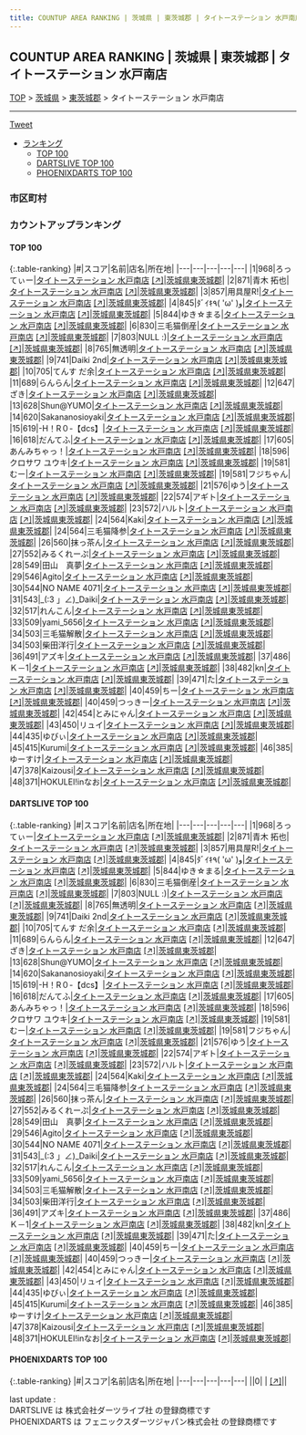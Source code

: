 ```yaml
---
title: COUNTUP AREA RANKING | 茨城県 | 東茨城郡 | タイトーステーション 水戸南店
---
```

## COUNTUP AREA RANKING | 茨城県 | 東茨城郡 | タイトーステーション 水戸南店

[TOP](/darts/rank/) > [茨城県](/darts/rank/茨城県/) > [東茨城郡](/darts/rank/茨城県/東茨城郡/) > タイトーステーション 水戸南店

___

<a href="https://twitter.com/share?ref_src=twsrc%5Etfw" data-text="COUNTUP AREA RANKING | 茨城県東茨城郡タイトーステーション 水戸南店" class="twitter-share-button" data-hashtags="DARTSLIVE,PHOENIXDARTS,darts,ダーツ" data-show-count="false">Tweet</a>

* [ランキング](#カウントアップランキング)
    * [TOP 100](#top-100)
    * [DARTSLIVE TOP 100](#dartslive-top-100)
    * [PHOENIXDARTS TOP 100](#phoenixdarts-top-100)

### 市区町村

<ul>

</ul>

### カウントアップランキング

#### TOP 100



{:.table-ranking}
|#|スコア|名前|店名|所在地|
|---|---|---|---|---|
|1|968|<span class="rank-name-dl">ろってぃー</span>|<a href="/darts/rank/shops/56e50eb4890c18c60d9b047a20a7ba1e.html">タイトーステーション 水戸南店</a> <a href="https://search.dartslive.com/jp/shop/56e50eb4890c18c60d9b047a20a7ba1e">[↗]</a>|<a href="/darts/rank/茨城県/東茨城郡">茨城県東茨城郡</a>|
|2|871|<span class="rank-name-dl">青木 拓也</span>|<a href="/darts/rank/shops/56e50eb4890c18c60d9b047a20a7ba1e.html">タイトーステーション 水戸南店</a> <a href="https://search.dartslive.com/jp/shop/56e50eb4890c18c60d9b047a20a7ba1e">[↗]</a>|<a href="/darts/rank/茨城県/東茨城郡">茨城県東茨城郡</a>|
|3|857|<span class="rank-name-dl">用具屋R!</span>|<a href="/darts/rank/shops/56e50eb4890c18c60d9b047a20a7ba1e.html">タイトーステーション 水戸南店</a> <a href="https://search.dartslive.com/jp/shop/56e50eb4890c18c60d9b047a20a7ba1e">[↗]</a>|<a href="/darts/rank/茨城県/東茨城郡">茨城県東茨城郡</a>|
|4|845|<span class="rank-name-dl">ﾀﾞｲｷ٩( &#x27;ω&#x27; )و</span>|<a href="/darts/rank/shops/56e50eb4890c18c60d9b047a20a7ba1e.html">タイトーステーション 水戸南店</a> <a href="https://search.dartslive.com/jp/shop/56e50eb4890c18c60d9b047a20a7ba1e">[↗]</a>|<a href="/darts/rank/茨城県/東茨城郡">茨城県東茨城郡</a>|
|5|844|<span class="rank-name-dl">ゆき☆まる</span>|<a href="/darts/rank/shops/56e50eb4890c18c60d9b047a20a7ba1e.html">タイトーステーション 水戸南店</a> <a href="https://search.dartslive.com/jp/shop/56e50eb4890c18c60d9b047a20a7ba1e">[↗]</a>|<a href="/darts/rank/茨城県/東茨城郡">茨城県東茨城郡</a>|
|6|830|<span class="rank-name-dl">三毛猫倒産</span>|<a href="/darts/rank/shops/56e50eb4890c18c60d9b047a20a7ba1e.html">タイトーステーション 水戸南店</a> <a href="https://search.dartslive.com/jp/shop/56e50eb4890c18c60d9b047a20a7ba1e">[↗]</a>|<a href="/darts/rank/茨城県/東茨城郡">茨城県東茨城郡</a>|
|7|803|<span class="rank-name-dl">NULL :)</span>|<a href="/darts/rank/shops/56e50eb4890c18c60d9b047a20a7ba1e.html">タイトーステーション 水戸南店</a> <a href="https://search.dartslive.com/jp/shop/56e50eb4890c18c60d9b047a20a7ba1e">[↗]</a>|<a href="/darts/rank/茨城県/東茨城郡">茨城県東茨城郡</a>|
|8|765|<span class="rank-name-dl">無透明</span>|<a href="/darts/rank/shops/56e50eb4890c18c60d9b047a20a7ba1e.html">タイトーステーション 水戸南店</a> <a href="https://search.dartslive.com/jp/shop/56e50eb4890c18c60d9b047a20a7ba1e">[↗]</a>|<a href="/darts/rank/茨城県/東茨城郡">茨城県東茨城郡</a>|
|9|741|<span class="rank-name-dl">Daiki 2nd</span>|<a href="/darts/rank/shops/56e50eb4890c18c60d9b047a20a7ba1e.html">タイトーステーション 水戸南店</a> <a href="https://search.dartslive.com/jp/shop/56e50eb4890c18c60d9b047a20a7ba1e">[↗]</a>|<a href="/darts/rank/茨城県/東茨城郡">茨城県東茨城郡</a>|
|10|705|<span class="rank-name-dl">てんす だ余</span>|<a href="/darts/rank/shops/56e50eb4890c18c60d9b047a20a7ba1e.html">タイトーステーション 水戸南店</a> <a href="https://search.dartslive.com/jp/shop/56e50eb4890c18c60d9b047a20a7ba1e">[↗]</a>|<a href="/darts/rank/茨城県/東茨城郡">茨城県東茨城郡</a>|
|11|689|<span class="rank-name-dl">らんらん</span>|<a href="/darts/rank/shops/56e50eb4890c18c60d9b047a20a7ba1e.html">タイトーステーション 水戸南店</a> <a href="https://search.dartslive.com/jp/shop/56e50eb4890c18c60d9b047a20a7ba1e">[↗]</a>|<a href="/darts/rank/茨城県/東茨城郡">茨城県東茨城郡</a>|
|12|647|<span class="rank-name-dl">ざき</span>|<a href="/darts/rank/shops/56e50eb4890c18c60d9b047a20a7ba1e.html">タイトーステーション 水戸南店</a> <a href="https://search.dartslive.com/jp/shop/56e50eb4890c18c60d9b047a20a7ba1e">[↗]</a>|<a href="/darts/rank/茨城県/東茨城郡">茨城県東茨城郡</a>|
|13|628|<span class="rank-name-dl">Shun@YUMO</span>|<a href="/darts/rank/shops/56e50eb4890c18c60d9b047a20a7ba1e.html">タイトーステーション 水戸南店</a> <a href="https://search.dartslive.com/jp/shop/56e50eb4890c18c60d9b047a20a7ba1e">[↗]</a>|<a href="/darts/rank/茨城県/東茨城郡">茨城県東茨城郡</a>|
|14|620|<span class="rank-name-dl">Sakananosioyaki</span>|<a href="/darts/rank/shops/56e50eb4890c18c60d9b047a20a7ba1e.html">タイトーステーション 水戸南店</a> <a href="https://search.dartslive.com/jp/shop/56e50eb4890c18c60d9b047a20a7ba1e">[↗]</a>|<a href="/darts/rank/茨城県/東茨城郡">茨城県東茨城郡</a>|
|15|619|<span class="rank-name-dl">-H！R０-【dcs】</span>|<a href="/darts/rank/shops/56e50eb4890c18c60d9b047a20a7ba1e.html">タイトーステーション 水戸南店</a> <a href="https://search.dartslive.com/jp/shop/56e50eb4890c18c60d9b047a20a7ba1e">[↗]</a>|<a href="/darts/rank/茨城県/東茨城郡">茨城県東茨城郡</a>|
|16|618|<span class="rank-name-dl">だんてふ</span>|<a href="/darts/rank/shops/56e50eb4890c18c60d9b047a20a7ba1e.html">タイトーステーション 水戸南店</a> <a href="https://search.dartslive.com/jp/shop/56e50eb4890c18c60d9b047a20a7ba1e">[↗]</a>|<a href="/darts/rank/茨城県/東茨城郡">茨城県東茨城郡</a>|
|17|605|<span class="rank-name-dl">あんみちゃっ！</span>|<a href="/darts/rank/shops/56e50eb4890c18c60d9b047a20a7ba1e.html">タイトーステーション 水戸南店</a> <a href="https://search.dartslive.com/jp/shop/56e50eb4890c18c60d9b047a20a7ba1e">[↗]</a>|<a href="/darts/rank/茨城県/東茨城郡">茨城県東茨城郡</a>|
|18|596|<span class="rank-name-dl">クロサワ ユウキ</span>|<a href="/darts/rank/shops/56e50eb4890c18c60d9b047a20a7ba1e.html">タイトーステーション 水戸南店</a> <a href="https://search.dartslive.com/jp/shop/56e50eb4890c18c60d9b047a20a7ba1e">[↗]</a>|<a href="/darts/rank/茨城県/東茨城郡">茨城県東茨城郡</a>|
|19|581|<span class="rank-name-dl">むー</span>|<a href="/darts/rank/shops/56e50eb4890c18c60d9b047a20a7ba1e.html">タイトーステーション 水戸南店</a> <a href="https://search.dartslive.com/jp/shop/56e50eb4890c18c60d9b047a20a7ba1e">[↗]</a>|<a href="/darts/rank/茨城県/東茨城郡">茨城県東茨城郡</a>|
|19|581|<span class="rank-name-dl">フジちゃん</span>|<a href="/darts/rank/shops/56e50eb4890c18c60d9b047a20a7ba1e.html">タイトーステーション 水戸南店</a> <a href="https://search.dartslive.com/jp/shop/56e50eb4890c18c60d9b047a20a7ba1e">[↗]</a>|<a href="/darts/rank/茨城県/東茨城郡">茨城県東茨城郡</a>|
|21|576|<span class="rank-name-dl">ゆう</span>|<a href="/darts/rank/shops/56e50eb4890c18c60d9b047a20a7ba1e.html">タイトーステーション 水戸南店</a> <a href="https://search.dartslive.com/jp/shop/56e50eb4890c18c60d9b047a20a7ba1e">[↗]</a>|<a href="/darts/rank/茨城県/東茨城郡">茨城県東茨城郡</a>|
|22|574|<span class="rank-name-dl">アギト</span>|<a href="/darts/rank/shops/56e50eb4890c18c60d9b047a20a7ba1e.html">タイトーステーション 水戸南店</a> <a href="https://search.dartslive.com/jp/shop/56e50eb4890c18c60d9b047a20a7ba1e">[↗]</a>|<a href="/darts/rank/茨城県/東茨城郡">茨城県東茨城郡</a>|
|23|572|<span class="rank-name-dl">ハルト</span>|<a href="/darts/rank/shops/56e50eb4890c18c60d9b047a20a7ba1e.html">タイトーステーション 水戸南店</a> <a href="https://search.dartslive.com/jp/shop/56e50eb4890c18c60d9b047a20a7ba1e">[↗]</a>|<a href="/darts/rank/茨城県/東茨城郡">茨城県東茨城郡</a>|
|24|564|<span class="rank-name-dl">Kaki</span>|<a href="/darts/rank/shops/56e50eb4890c18c60d9b047a20a7ba1e.html">タイトーステーション 水戸南店</a> <a href="https://search.dartslive.com/jp/shop/56e50eb4890c18c60d9b047a20a7ba1e">[↗]</a>|<a href="/darts/rank/茨城県/東茨城郡">茨城県東茨城郡</a>|
|24|564|<span class="rank-name-dl">三毛猫降参</span>|<a href="/darts/rank/shops/56e50eb4890c18c60d9b047a20a7ba1e.html">タイトーステーション 水戸南店</a> <a href="https://search.dartslive.com/jp/shop/56e50eb4890c18c60d9b047a20a7ba1e">[↗]</a>|<a href="/darts/rank/茨城県/東茨城郡">茨城県東茨城郡</a>|
|26|560|<span class="rank-name-dl">抹っ茶ん</span>|<a href="/darts/rank/shops/56e50eb4890c18c60d9b047a20a7ba1e.html">タイトーステーション 水戸南店</a> <a href="https://search.dartslive.com/jp/shop/56e50eb4890c18c60d9b047a20a7ba1e">[↗]</a>|<a href="/darts/rank/茨城県/東茨城郡">茨城県東茨城郡</a>|
|27|552|<span class="rank-name-dl">みるくれーぷ</span>|<a href="/darts/rank/shops/56e50eb4890c18c60d9b047a20a7ba1e.html">タイトーステーション 水戸南店</a> <a href="https://search.dartslive.com/jp/shop/56e50eb4890c18c60d9b047a20a7ba1e">[↗]</a>|<a href="/darts/rank/茨城県/東茨城郡">茨城県東茨城郡</a>|
|28|549|<span class="rank-name-dl">田山　真夢</span>|<a href="/darts/rank/shops/56e50eb4890c18c60d9b047a20a7ba1e.html">タイトーステーション 水戸南店</a> <a href="https://search.dartslive.com/jp/shop/56e50eb4890c18c60d9b047a20a7ba1e">[↗]</a>|<a href="/darts/rank/茨城県/東茨城郡">茨城県東茨城郡</a>|
|29|546|<span class="rank-name-dl">Agito</span>|<a href="/darts/rank/shops/56e50eb4890c18c60d9b047a20a7ba1e.html">タイトーステーション 水戸南店</a> <a href="https://search.dartslive.com/jp/shop/56e50eb4890c18c60d9b047a20a7ba1e">[↗]</a>|<a href="/darts/rank/茨城県/東茨城郡">茨城県東茨城郡</a>|
|30|544|<span class="rank-name-dl">NO NAME 4071</span>|<a href="/darts/rank/shops/56e50eb4890c18c60d9b047a20a7ba1e.html">タイトーステーション 水戸南店</a> <a href="https://search.dartslive.com/jp/shop/56e50eb4890c18c60d9b047a20a7ba1e">[↗]</a>|<a href="/darts/rank/茨城県/東茨城郡">茨城県東茨城郡</a>|
|31|543|<span class="rank-name-dl">_(:3 」∠)_Daiki</span>|<a href="/darts/rank/shops/56e50eb4890c18c60d9b047a20a7ba1e.html">タイトーステーション 水戸南店</a> <a href="https://search.dartslive.com/jp/shop/56e50eb4890c18c60d9b047a20a7ba1e">[↗]</a>|<a href="/darts/rank/茨城県/東茨城郡">茨城県東茨城郡</a>|
|32|517|<span class="rank-name-dl">れんこん</span>|<a href="/darts/rank/shops/56e50eb4890c18c60d9b047a20a7ba1e.html">タイトーステーション 水戸南店</a> <a href="https://search.dartslive.com/jp/shop/56e50eb4890c18c60d9b047a20a7ba1e">[↗]</a>|<a href="/darts/rank/茨城県/東茨城郡">茨城県東茨城郡</a>|
|33|509|<span class="rank-name-dl">yami_5656</span>|<a href="/darts/rank/shops/56e50eb4890c18c60d9b047a20a7ba1e.html">タイトーステーション 水戸南店</a> <a href="https://search.dartslive.com/jp/shop/56e50eb4890c18c60d9b047a20a7ba1e">[↗]</a>|<a href="/darts/rank/茨城県/東茨城郡">茨城県東茨城郡</a>|
|34|503|<span class="rank-name-dl">三毛猫解散</span>|<a href="/darts/rank/shops/56e50eb4890c18c60d9b047a20a7ba1e.html">タイトーステーション 水戸南店</a> <a href="https://search.dartslive.com/jp/shop/56e50eb4890c18c60d9b047a20a7ba1e">[↗]</a>|<a href="/darts/rank/茨城県/東茨城郡">茨城県東茨城郡</a>|
|34|503|<span class="rank-name-dl">柴田洋行</span>|<a href="/darts/rank/shops/56e50eb4890c18c60d9b047a20a7ba1e.html">タイトーステーション 水戸南店</a> <a href="https://search.dartslive.com/jp/shop/56e50eb4890c18c60d9b047a20a7ba1e">[↗]</a>|<a href="/darts/rank/茨城県/東茨城郡">茨城県東茨城郡</a>|
|36|491|<span class="rank-name-dl">アズキ</span>|<a href="/darts/rank/shops/56e50eb4890c18c60d9b047a20a7ba1e.html">タイトーステーション 水戸南店</a> <a href="https://search.dartslive.com/jp/shop/56e50eb4890c18c60d9b047a20a7ba1e">[↗]</a>|<a href="/darts/rank/茨城県/東茨城郡">茨城県東茨城郡</a>|
|37|486|<span class="rank-name-dl">Ｋ－1</span>|<a href="/darts/rank/shops/56e50eb4890c18c60d9b047a20a7ba1e.html">タイトーステーション 水戸南店</a> <a href="https://search.dartslive.com/jp/shop/56e50eb4890c18c60d9b047a20a7ba1e">[↗]</a>|<a href="/darts/rank/茨城県/東茨城郡">茨城県東茨城郡</a>|
|38|482|<span class="rank-name-dl">kn</span>|<a href="/darts/rank/shops/56e50eb4890c18c60d9b047a20a7ba1e.html">タイトーステーション 水戸南店</a> <a href="https://search.dartslive.com/jp/shop/56e50eb4890c18c60d9b047a20a7ba1e">[↗]</a>|<a href="/darts/rank/茨城県/東茨城郡">茨城県東茨城郡</a>|
|39|471|<span class="rank-name-dl">た</span>|<a href="/darts/rank/shops/56e50eb4890c18c60d9b047a20a7ba1e.html">タイトーステーション 水戸南店</a> <a href="https://search.dartslive.com/jp/shop/56e50eb4890c18c60d9b047a20a7ba1e">[↗]</a>|<a href="/darts/rank/茨城県/東茨城郡">茨城県東茨城郡</a>|
|40|459|<span class="rank-name-dl">ちー</span>|<a href="/darts/rank/shops/56e50eb4890c18c60d9b047a20a7ba1e.html">タイトーステーション 水戸南店</a> <a href="https://search.dartslive.com/jp/shop/56e50eb4890c18c60d9b047a20a7ba1e">[↗]</a>|<a href="/darts/rank/茨城県/東茨城郡">茨城県東茨城郡</a>|
|40|459|<span class="rank-name-dl">つっきー</span>|<a href="/darts/rank/shops/56e50eb4890c18c60d9b047a20a7ba1e.html">タイトーステーション 水戸南店</a> <a href="https://search.dartslive.com/jp/shop/56e50eb4890c18c60d9b047a20a7ba1e">[↗]</a>|<a href="/darts/rank/茨城県/東茨城郡">茨城県東茨城郡</a>|
|42|454|<span class="rank-name-dl">とみにゃん</span>|<a href="/darts/rank/shops/56e50eb4890c18c60d9b047a20a7ba1e.html">タイトーステーション 水戸南店</a> <a href="https://search.dartslive.com/jp/shop/56e50eb4890c18c60d9b047a20a7ba1e">[↗]</a>|<a href="/darts/rank/茨城県/東茨城郡">茨城県東茨城郡</a>|
|43|450|<span class="rank-name-dl">リュイ</span>|<a href="/darts/rank/shops/56e50eb4890c18c60d9b047a20a7ba1e.html">タイトーステーション 水戸南店</a> <a href="https://search.dartslive.com/jp/shop/56e50eb4890c18c60d9b047a20a7ba1e">[↗]</a>|<a href="/darts/rank/茨城県/東茨城郡">茨城県東茨城郡</a>|
|44|435|<span class="rank-name-dl">ゆびぃ</span>|<a href="/darts/rank/shops/56e50eb4890c18c60d9b047a20a7ba1e.html">タイトーステーション 水戸南店</a> <a href="https://search.dartslive.com/jp/shop/56e50eb4890c18c60d9b047a20a7ba1e">[↗]</a>|<a href="/darts/rank/茨城県/東茨城郡">茨城県東茨城郡</a>|
|45|415|<span class="rank-name-dl">Kurumi</span>|<a href="/darts/rank/shops/56e50eb4890c18c60d9b047a20a7ba1e.html">タイトーステーション 水戸南店</a> <a href="https://search.dartslive.com/jp/shop/56e50eb4890c18c60d9b047a20a7ba1e">[↗]</a>|<a href="/darts/rank/茨城県/東茨城郡">茨城県東茨城郡</a>|
|46|385|<span class="rank-name-dl">ゆーすけ</span>|<a href="/darts/rank/shops/56e50eb4890c18c60d9b047a20a7ba1e.html">タイトーステーション 水戸南店</a> <a href="https://search.dartslive.com/jp/shop/56e50eb4890c18c60d9b047a20a7ba1e">[↗]</a>|<a href="/darts/rank/茨城県/東茨城郡">茨城県東茨城郡</a>|
|47|378|<span class="rank-name-dl">Kaizousi</span>|<a href="/darts/rank/shops/56e50eb4890c18c60d9b047a20a7ba1e.html">タイトーステーション 水戸南店</a> <a href="https://search.dartslive.com/jp/shop/56e50eb4890c18c60d9b047a20a7ba1e">[↗]</a>|<a href="/darts/rank/茨城県/東茨城郡">茨城県東茨城郡</a>|
|48|371|<span class="rank-name-dl">HOKULEI!inなお</span>|<a href="/darts/rank/shops/56e50eb4890c18c60d9b047a20a7ba1e.html">タイトーステーション 水戸南店</a> <a href="https://search.dartslive.com/jp/shop/56e50eb4890c18c60d9b047a20a7ba1e">[↗]</a>|<a href="/darts/rank/茨城県/東茨城郡">茨城県東茨城郡</a>|


#### DARTSLIVE TOP 100



{:.table-ranking}
|#|スコア|名前|店名|所在地|
|---|---|---|---|---|
|1|968|<span class="rank-name-dl">ろってぃー</span>|<a href="/darts/rank/shops/56e50eb4890c18c60d9b047a20a7ba1e.html">タイトーステーション 水戸南店</a> <a href="https://search.dartslive.com/jp/shop/56e50eb4890c18c60d9b047a20a7ba1e">[↗]</a>|<a href="/darts/rank/茨城県/東茨城郡">茨城県東茨城郡</a>|
|2|871|<span class="rank-name-dl">青木 拓也</span>|<a href="/darts/rank/shops/56e50eb4890c18c60d9b047a20a7ba1e.html">タイトーステーション 水戸南店</a> <a href="https://search.dartslive.com/jp/shop/56e50eb4890c18c60d9b047a20a7ba1e">[↗]</a>|<a href="/darts/rank/茨城県/東茨城郡">茨城県東茨城郡</a>|
|3|857|<span class="rank-name-dl">用具屋R!</span>|<a href="/darts/rank/shops/56e50eb4890c18c60d9b047a20a7ba1e.html">タイトーステーション 水戸南店</a> <a href="https://search.dartslive.com/jp/shop/56e50eb4890c18c60d9b047a20a7ba1e">[↗]</a>|<a href="/darts/rank/茨城県/東茨城郡">茨城県東茨城郡</a>|
|4|845|<span class="rank-name-dl">ﾀﾞｲｷ٩( &#x27;ω&#x27; )و</span>|<a href="/darts/rank/shops/56e50eb4890c18c60d9b047a20a7ba1e.html">タイトーステーション 水戸南店</a> <a href="https://search.dartslive.com/jp/shop/56e50eb4890c18c60d9b047a20a7ba1e">[↗]</a>|<a href="/darts/rank/茨城県/東茨城郡">茨城県東茨城郡</a>|
|5|844|<span class="rank-name-dl">ゆき☆まる</span>|<a href="/darts/rank/shops/56e50eb4890c18c60d9b047a20a7ba1e.html">タイトーステーション 水戸南店</a> <a href="https://search.dartslive.com/jp/shop/56e50eb4890c18c60d9b047a20a7ba1e">[↗]</a>|<a href="/darts/rank/茨城県/東茨城郡">茨城県東茨城郡</a>|
|6|830|<span class="rank-name-dl">三毛猫倒産</span>|<a href="/darts/rank/shops/56e50eb4890c18c60d9b047a20a7ba1e.html">タイトーステーション 水戸南店</a> <a href="https://search.dartslive.com/jp/shop/56e50eb4890c18c60d9b047a20a7ba1e">[↗]</a>|<a href="/darts/rank/茨城県/東茨城郡">茨城県東茨城郡</a>|
|7|803|<span class="rank-name-dl">NULL :)</span>|<a href="/darts/rank/shops/56e50eb4890c18c60d9b047a20a7ba1e.html">タイトーステーション 水戸南店</a> <a href="https://search.dartslive.com/jp/shop/56e50eb4890c18c60d9b047a20a7ba1e">[↗]</a>|<a href="/darts/rank/茨城県/東茨城郡">茨城県東茨城郡</a>|
|8|765|<span class="rank-name-dl">無透明</span>|<a href="/darts/rank/shops/56e50eb4890c18c60d9b047a20a7ba1e.html">タイトーステーション 水戸南店</a> <a href="https://search.dartslive.com/jp/shop/56e50eb4890c18c60d9b047a20a7ba1e">[↗]</a>|<a href="/darts/rank/茨城県/東茨城郡">茨城県東茨城郡</a>|
|9|741|<span class="rank-name-dl">Daiki 2nd</span>|<a href="/darts/rank/shops/56e50eb4890c18c60d9b047a20a7ba1e.html">タイトーステーション 水戸南店</a> <a href="https://search.dartslive.com/jp/shop/56e50eb4890c18c60d9b047a20a7ba1e">[↗]</a>|<a href="/darts/rank/茨城県/東茨城郡">茨城県東茨城郡</a>|
|10|705|<span class="rank-name-dl">てんす だ余</span>|<a href="/darts/rank/shops/56e50eb4890c18c60d9b047a20a7ba1e.html">タイトーステーション 水戸南店</a> <a href="https://search.dartslive.com/jp/shop/56e50eb4890c18c60d9b047a20a7ba1e">[↗]</a>|<a href="/darts/rank/茨城県/東茨城郡">茨城県東茨城郡</a>|
|11|689|<span class="rank-name-dl">らんらん</span>|<a href="/darts/rank/shops/56e50eb4890c18c60d9b047a20a7ba1e.html">タイトーステーション 水戸南店</a> <a href="https://search.dartslive.com/jp/shop/56e50eb4890c18c60d9b047a20a7ba1e">[↗]</a>|<a href="/darts/rank/茨城県/東茨城郡">茨城県東茨城郡</a>|
|12|647|<span class="rank-name-dl">ざき</span>|<a href="/darts/rank/shops/56e50eb4890c18c60d9b047a20a7ba1e.html">タイトーステーション 水戸南店</a> <a href="https://search.dartslive.com/jp/shop/56e50eb4890c18c60d9b047a20a7ba1e">[↗]</a>|<a href="/darts/rank/茨城県/東茨城郡">茨城県東茨城郡</a>|
|13|628|<span class="rank-name-dl">Shun@YUMO</span>|<a href="/darts/rank/shops/56e50eb4890c18c60d9b047a20a7ba1e.html">タイトーステーション 水戸南店</a> <a href="https://search.dartslive.com/jp/shop/56e50eb4890c18c60d9b047a20a7ba1e">[↗]</a>|<a href="/darts/rank/茨城県/東茨城郡">茨城県東茨城郡</a>|
|14|620|<span class="rank-name-dl">Sakananosioyaki</span>|<a href="/darts/rank/shops/56e50eb4890c18c60d9b047a20a7ba1e.html">タイトーステーション 水戸南店</a> <a href="https://search.dartslive.com/jp/shop/56e50eb4890c18c60d9b047a20a7ba1e">[↗]</a>|<a href="/darts/rank/茨城県/東茨城郡">茨城県東茨城郡</a>|
|15|619|<span class="rank-name-dl">-H！R０-【dcs】</span>|<a href="/darts/rank/shops/56e50eb4890c18c60d9b047a20a7ba1e.html">タイトーステーション 水戸南店</a> <a href="https://search.dartslive.com/jp/shop/56e50eb4890c18c60d9b047a20a7ba1e">[↗]</a>|<a href="/darts/rank/茨城県/東茨城郡">茨城県東茨城郡</a>|
|16|618|<span class="rank-name-dl">だんてふ</span>|<a href="/darts/rank/shops/56e50eb4890c18c60d9b047a20a7ba1e.html">タイトーステーション 水戸南店</a> <a href="https://search.dartslive.com/jp/shop/56e50eb4890c18c60d9b047a20a7ba1e">[↗]</a>|<a href="/darts/rank/茨城県/東茨城郡">茨城県東茨城郡</a>|
|17|605|<span class="rank-name-dl">あんみちゃっ！</span>|<a href="/darts/rank/shops/56e50eb4890c18c60d9b047a20a7ba1e.html">タイトーステーション 水戸南店</a> <a href="https://search.dartslive.com/jp/shop/56e50eb4890c18c60d9b047a20a7ba1e">[↗]</a>|<a href="/darts/rank/茨城県/東茨城郡">茨城県東茨城郡</a>|
|18|596|<span class="rank-name-dl">クロサワ ユウキ</span>|<a href="/darts/rank/shops/56e50eb4890c18c60d9b047a20a7ba1e.html">タイトーステーション 水戸南店</a> <a href="https://search.dartslive.com/jp/shop/56e50eb4890c18c60d9b047a20a7ba1e">[↗]</a>|<a href="/darts/rank/茨城県/東茨城郡">茨城県東茨城郡</a>|
|19|581|<span class="rank-name-dl">むー</span>|<a href="/darts/rank/shops/56e50eb4890c18c60d9b047a20a7ba1e.html">タイトーステーション 水戸南店</a> <a href="https://search.dartslive.com/jp/shop/56e50eb4890c18c60d9b047a20a7ba1e">[↗]</a>|<a href="/darts/rank/茨城県/東茨城郡">茨城県東茨城郡</a>|
|19|581|<span class="rank-name-dl">フジちゃん</span>|<a href="/darts/rank/shops/56e50eb4890c18c60d9b047a20a7ba1e.html">タイトーステーション 水戸南店</a> <a href="https://search.dartslive.com/jp/shop/56e50eb4890c18c60d9b047a20a7ba1e">[↗]</a>|<a href="/darts/rank/茨城県/東茨城郡">茨城県東茨城郡</a>|
|21|576|<span class="rank-name-dl">ゆう</span>|<a href="/darts/rank/shops/56e50eb4890c18c60d9b047a20a7ba1e.html">タイトーステーション 水戸南店</a> <a href="https://search.dartslive.com/jp/shop/56e50eb4890c18c60d9b047a20a7ba1e">[↗]</a>|<a href="/darts/rank/茨城県/東茨城郡">茨城県東茨城郡</a>|
|22|574|<span class="rank-name-dl">アギト</span>|<a href="/darts/rank/shops/56e50eb4890c18c60d9b047a20a7ba1e.html">タイトーステーション 水戸南店</a> <a href="https://search.dartslive.com/jp/shop/56e50eb4890c18c60d9b047a20a7ba1e">[↗]</a>|<a href="/darts/rank/茨城県/東茨城郡">茨城県東茨城郡</a>|
|23|572|<span class="rank-name-dl">ハルト</span>|<a href="/darts/rank/shops/56e50eb4890c18c60d9b047a20a7ba1e.html">タイトーステーション 水戸南店</a> <a href="https://search.dartslive.com/jp/shop/56e50eb4890c18c60d9b047a20a7ba1e">[↗]</a>|<a href="/darts/rank/茨城県/東茨城郡">茨城県東茨城郡</a>|
|24|564|<span class="rank-name-dl">Kaki</span>|<a href="/darts/rank/shops/56e50eb4890c18c60d9b047a20a7ba1e.html">タイトーステーション 水戸南店</a> <a href="https://search.dartslive.com/jp/shop/56e50eb4890c18c60d9b047a20a7ba1e">[↗]</a>|<a href="/darts/rank/茨城県/東茨城郡">茨城県東茨城郡</a>|
|24|564|<span class="rank-name-dl">三毛猫降参</span>|<a href="/darts/rank/shops/56e50eb4890c18c60d9b047a20a7ba1e.html">タイトーステーション 水戸南店</a> <a href="https://search.dartslive.com/jp/shop/56e50eb4890c18c60d9b047a20a7ba1e">[↗]</a>|<a href="/darts/rank/茨城県/東茨城郡">茨城県東茨城郡</a>|
|26|560|<span class="rank-name-dl">抹っ茶ん</span>|<a href="/darts/rank/shops/56e50eb4890c18c60d9b047a20a7ba1e.html">タイトーステーション 水戸南店</a> <a href="https://search.dartslive.com/jp/shop/56e50eb4890c18c60d9b047a20a7ba1e">[↗]</a>|<a href="/darts/rank/茨城県/東茨城郡">茨城県東茨城郡</a>|
|27|552|<span class="rank-name-dl">みるくれーぷ</span>|<a href="/darts/rank/shops/56e50eb4890c18c60d9b047a20a7ba1e.html">タイトーステーション 水戸南店</a> <a href="https://search.dartslive.com/jp/shop/56e50eb4890c18c60d9b047a20a7ba1e">[↗]</a>|<a href="/darts/rank/茨城県/東茨城郡">茨城県東茨城郡</a>|
|28|549|<span class="rank-name-dl">田山　真夢</span>|<a href="/darts/rank/shops/56e50eb4890c18c60d9b047a20a7ba1e.html">タイトーステーション 水戸南店</a> <a href="https://search.dartslive.com/jp/shop/56e50eb4890c18c60d9b047a20a7ba1e">[↗]</a>|<a href="/darts/rank/茨城県/東茨城郡">茨城県東茨城郡</a>|
|29|546|<span class="rank-name-dl">Agito</span>|<a href="/darts/rank/shops/56e50eb4890c18c60d9b047a20a7ba1e.html">タイトーステーション 水戸南店</a> <a href="https://search.dartslive.com/jp/shop/56e50eb4890c18c60d9b047a20a7ba1e">[↗]</a>|<a href="/darts/rank/茨城県/東茨城郡">茨城県東茨城郡</a>|
|30|544|<span class="rank-name-dl">NO NAME 4071</span>|<a href="/darts/rank/shops/56e50eb4890c18c60d9b047a20a7ba1e.html">タイトーステーション 水戸南店</a> <a href="https://search.dartslive.com/jp/shop/56e50eb4890c18c60d9b047a20a7ba1e">[↗]</a>|<a href="/darts/rank/茨城県/東茨城郡">茨城県東茨城郡</a>|
|31|543|<span class="rank-name-dl">_(:3 」∠)_Daiki</span>|<a href="/darts/rank/shops/56e50eb4890c18c60d9b047a20a7ba1e.html">タイトーステーション 水戸南店</a> <a href="https://search.dartslive.com/jp/shop/56e50eb4890c18c60d9b047a20a7ba1e">[↗]</a>|<a href="/darts/rank/茨城県/東茨城郡">茨城県東茨城郡</a>|
|32|517|<span class="rank-name-dl">れんこん</span>|<a href="/darts/rank/shops/56e50eb4890c18c60d9b047a20a7ba1e.html">タイトーステーション 水戸南店</a> <a href="https://search.dartslive.com/jp/shop/56e50eb4890c18c60d9b047a20a7ba1e">[↗]</a>|<a href="/darts/rank/茨城県/東茨城郡">茨城県東茨城郡</a>|
|33|509|<span class="rank-name-dl">yami_5656</span>|<a href="/darts/rank/shops/56e50eb4890c18c60d9b047a20a7ba1e.html">タイトーステーション 水戸南店</a> <a href="https://search.dartslive.com/jp/shop/56e50eb4890c18c60d9b047a20a7ba1e">[↗]</a>|<a href="/darts/rank/茨城県/東茨城郡">茨城県東茨城郡</a>|
|34|503|<span class="rank-name-dl">三毛猫解散</span>|<a href="/darts/rank/shops/56e50eb4890c18c60d9b047a20a7ba1e.html">タイトーステーション 水戸南店</a> <a href="https://search.dartslive.com/jp/shop/56e50eb4890c18c60d9b047a20a7ba1e">[↗]</a>|<a href="/darts/rank/茨城県/東茨城郡">茨城県東茨城郡</a>|
|34|503|<span class="rank-name-dl">柴田洋行</span>|<a href="/darts/rank/shops/56e50eb4890c18c60d9b047a20a7ba1e.html">タイトーステーション 水戸南店</a> <a href="https://search.dartslive.com/jp/shop/56e50eb4890c18c60d9b047a20a7ba1e">[↗]</a>|<a href="/darts/rank/茨城県/東茨城郡">茨城県東茨城郡</a>|
|36|491|<span class="rank-name-dl">アズキ</span>|<a href="/darts/rank/shops/56e50eb4890c18c60d9b047a20a7ba1e.html">タイトーステーション 水戸南店</a> <a href="https://search.dartslive.com/jp/shop/56e50eb4890c18c60d9b047a20a7ba1e">[↗]</a>|<a href="/darts/rank/茨城県/東茨城郡">茨城県東茨城郡</a>|
|37|486|<span class="rank-name-dl">Ｋ－1</span>|<a href="/darts/rank/shops/56e50eb4890c18c60d9b047a20a7ba1e.html">タイトーステーション 水戸南店</a> <a href="https://search.dartslive.com/jp/shop/56e50eb4890c18c60d9b047a20a7ba1e">[↗]</a>|<a href="/darts/rank/茨城県/東茨城郡">茨城県東茨城郡</a>|
|38|482|<span class="rank-name-dl">kn</span>|<a href="/darts/rank/shops/56e50eb4890c18c60d9b047a20a7ba1e.html">タイトーステーション 水戸南店</a> <a href="https://search.dartslive.com/jp/shop/56e50eb4890c18c60d9b047a20a7ba1e">[↗]</a>|<a href="/darts/rank/茨城県/東茨城郡">茨城県東茨城郡</a>|
|39|471|<span class="rank-name-dl">た</span>|<a href="/darts/rank/shops/56e50eb4890c18c60d9b047a20a7ba1e.html">タイトーステーション 水戸南店</a> <a href="https://search.dartslive.com/jp/shop/56e50eb4890c18c60d9b047a20a7ba1e">[↗]</a>|<a href="/darts/rank/茨城県/東茨城郡">茨城県東茨城郡</a>|
|40|459|<span class="rank-name-dl">ちー</span>|<a href="/darts/rank/shops/56e50eb4890c18c60d9b047a20a7ba1e.html">タイトーステーション 水戸南店</a> <a href="https://search.dartslive.com/jp/shop/56e50eb4890c18c60d9b047a20a7ba1e">[↗]</a>|<a href="/darts/rank/茨城県/東茨城郡">茨城県東茨城郡</a>|
|40|459|<span class="rank-name-dl">つっきー</span>|<a href="/darts/rank/shops/56e50eb4890c18c60d9b047a20a7ba1e.html">タイトーステーション 水戸南店</a> <a href="https://search.dartslive.com/jp/shop/56e50eb4890c18c60d9b047a20a7ba1e">[↗]</a>|<a href="/darts/rank/茨城県/東茨城郡">茨城県東茨城郡</a>|
|42|454|<span class="rank-name-dl">とみにゃん</span>|<a href="/darts/rank/shops/56e50eb4890c18c60d9b047a20a7ba1e.html">タイトーステーション 水戸南店</a> <a href="https://search.dartslive.com/jp/shop/56e50eb4890c18c60d9b047a20a7ba1e">[↗]</a>|<a href="/darts/rank/茨城県/東茨城郡">茨城県東茨城郡</a>|
|43|450|<span class="rank-name-dl">リュイ</span>|<a href="/darts/rank/shops/56e50eb4890c18c60d9b047a20a7ba1e.html">タイトーステーション 水戸南店</a> <a href="https://search.dartslive.com/jp/shop/56e50eb4890c18c60d9b047a20a7ba1e">[↗]</a>|<a href="/darts/rank/茨城県/東茨城郡">茨城県東茨城郡</a>|
|44|435|<span class="rank-name-dl">ゆびぃ</span>|<a href="/darts/rank/shops/56e50eb4890c18c60d9b047a20a7ba1e.html">タイトーステーション 水戸南店</a> <a href="https://search.dartslive.com/jp/shop/56e50eb4890c18c60d9b047a20a7ba1e">[↗]</a>|<a href="/darts/rank/茨城県/東茨城郡">茨城県東茨城郡</a>|
|45|415|<span class="rank-name-dl">Kurumi</span>|<a href="/darts/rank/shops/56e50eb4890c18c60d9b047a20a7ba1e.html">タイトーステーション 水戸南店</a> <a href="https://search.dartslive.com/jp/shop/56e50eb4890c18c60d9b047a20a7ba1e">[↗]</a>|<a href="/darts/rank/茨城県/東茨城郡">茨城県東茨城郡</a>|
|46|385|<span class="rank-name-dl">ゆーすけ</span>|<a href="/darts/rank/shops/56e50eb4890c18c60d9b047a20a7ba1e.html">タイトーステーション 水戸南店</a> <a href="https://search.dartslive.com/jp/shop/56e50eb4890c18c60d9b047a20a7ba1e">[↗]</a>|<a href="/darts/rank/茨城県/東茨城郡">茨城県東茨城郡</a>|
|47|378|<span class="rank-name-dl">Kaizousi</span>|<a href="/darts/rank/shops/56e50eb4890c18c60d9b047a20a7ba1e.html">タイトーステーション 水戸南店</a> <a href="https://search.dartslive.com/jp/shop/56e50eb4890c18c60d9b047a20a7ba1e">[↗]</a>|<a href="/darts/rank/茨城県/東茨城郡">茨城県東茨城郡</a>|
|48|371|<span class="rank-name-dl">HOKULEI!inなお</span>|<a href="/darts/rank/shops/56e50eb4890c18c60d9b047a20a7ba1e.html">タイトーステーション 水戸南店</a> <a href="https://search.dartslive.com/jp/shop/56e50eb4890c18c60d9b047a20a7ba1e">[↗]</a>|<a href="/darts/rank/茨城県/東茨城郡">茨城県東茨城郡</a>|


#### PHOENIXDARTS TOP 100



{:.table-ranking}
|#|スコア|名前|店名|所在地|
|---|---|---|---|---|
||0|<span class="rank-name-dl"> </span>|<a href="/darts/rank/shops/.html"></a> <a href="">[↗]</a>|<a href="/darts/rank//"></a>|


<div class="footer border-top border-gray-light mt-5 pt-3 text-right text-gray">
    last update : <span style="font-weight: italic" id="foot_last_modified"></span><br />
    DARTSLIVE は 株式会社ダーツライブ社 の登録商標です<br />
    PHOENIXDARTS は フェニックスダーツジャパン株式会社 の登録商標です<br />
</div>

<script src="https://cdnjs.cloudflare.com/ajax/libs/jquery.tablesorter/2.31.3/js/jquery.tablesorter.min.js" integrity="sha512-qzgd5cYSZcosqpzpn7zF2ZId8f/8CHmFKZ8j7mU4OUXTNRd5g+ZHBPsgKEwoqxCtdQvExE5LprwwPAgoicguNg==" crossorigin="anonymous" referrerpolicy="no-referrer"></script>
<link rel="stylesheet" href="https://cdnjs.cloudflare.com/ajax/libs/jquery.tablesorter/2.31.3/css/theme.default.min.css" integrity="sha512-wghhOJkjQX0Lh3NSWvNKeZ0ZpNn+SPVXX1Qyc9OCaogADktxrBiBdKGDoqVUOyhStvMBmJQ8ZdMHiR3wuEq8+w==" crossorigin="anonymous" referrerpolicy="no-referrer" />
<script>
$(function() {
    $(".table-ranking").tablesorter({sortList:[[0, 0]]});
    $("#foot_last_modified").text(formatDate(new Date(document.lastModified), 'yyyy-MM-dd HH:mm:ss'));
});
</script>

<script async src="https://platform.twitter.com/widgets.js" charset="utf-8"></script>